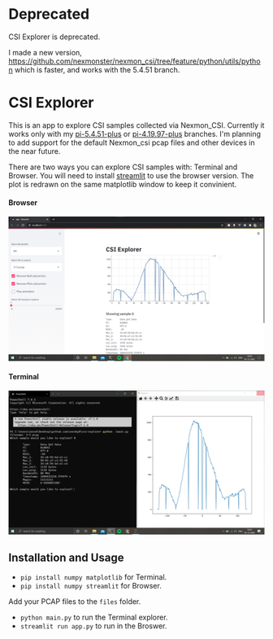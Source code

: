 # Deprecated

CSI Explorer is deprecated.

I made a new version, https://github.com/nexmonster/nexmon_csi/tree/feature/python/utils/python which is faster, and works with the 5.4.51 branch.


# CSI Explorer

This is an app to explore CSI samples collected via Nexmon_CSI.
Currently it works only with my [pi-5.4.51-plus](https://github.com/zeroby0/nexmon_csi/tree/pi-5.4.51-plus) or [pi-4.19.97-plus](https://github.com/zeroby0/nexmon_csi/tree/pi-4.19.97-plus) branches.
I'm planning to add support for the default Nexmon_csi pcap files and other devices in the near future.

There are two ways you can explore CSI samples with: Terminal and Browser. You will need to install [streamlit](https://www.streamlit.io/) to use the browser version. The plot is redrawn on the same matplotlib window to keep it convinient.

#### Browser
![Broswer CSI explore](./gfx/browser.png)

#### Terminal
![Terminal CSI explore](./gfx/terminal.png)

## Installation and Usage
- `pip install numpy matplotlib` for Terminal.
- `pip install numpy streamlit` for Browser.

Add your PCAP files to the `files` folder.

- `python main.py` to run the Terminal explorer.
- `streamlit run app.py` to run in the Broswer.

